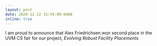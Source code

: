 ```yaml
---
layout: post
date: 2020-12-22 15:59:00-0400
inline: true
---
```


I am proud to announce that Alex Friedrichsen won second place in the UVM CS fair for our project, *Evolving Robust Facility Placements*

